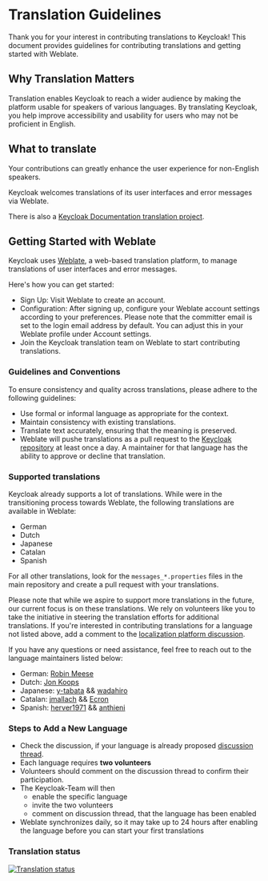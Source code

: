 # Translation Guidelines

Thank you for your interest in contributing translations to Keycloak! 
This document provides guidelines for contributing translations and getting started with Weblate.

## Why Translation Matters

Translation enables Keycloak to reach a wider audience by making the platform usable for speakers of various languages. By translating Keycloak, you help improve accessibility and usability for users who may not be proficient in English.

## What to translate

Your contributions can greatly enhance the user experience for non-English speakers.

Keycloak welcomes translations of its user interfaces and error messages via Weblate. 

There is also a [Keycloak Documentation translation project](https://github.com/openstandia/keycloak-documentation-i18n). 

## Getting Started with Weblate

Keycloak uses [Weblate](https://hosted.weblate.org/projects/keycloak/), a web-based translation platform, to manage translations of user interfaces and error messages.

Here's how you can get started:

- Sign Up: Visit Weblate to create an account.
- Configuration: After signing up, configure your Weblate account settings according to your preferences. Please note that the committer email is set to the login email address by default. You can adjust this in your Weblate profile under Account settings.
- Join the Keycloak translation team on Weblate to start contributing translations.

### Guidelines and Conventions

To ensure consistency and quality across translations, please adhere to the following guidelines:

- Use formal or informal language as appropriate for the context.
- Maintain consistency with existing translations.
- Translate text accurately, ensuring that the meaning is preserved.
- Weblate will pushe translations as a pull request to the [Keycloak repository](https://github.com/keycloak/keycloak) at least once a day. A maintainer for that language has the ability to approve or decline that translation.

### Supported translations

Keycloak already supports a lot of translations. 
While were in the transitioning process towards Weblate, the following translations are available in Weblate:

- German
- Dutch
- Japanese
- Catalan
- Spanish

For all other translations, look for the `messages_*.properties` files in the main repository and create a pull request with your translations. 

Please note that while we aspire to support more translations in the future, our current focus is on these translations. We rely on volunteers like you to take the initiative in steering the translation efforts for additional translations. If you're interested in contributing translations for a language not listed above, add a comment to the [localization platform discussion](https://github.com/keycloak/keycloak/discussions/9270).

If you have any questions or need assistance, feel free to reach out to the language maintainers listed below:

* German: [Robin Meese](https://github.com/robson90)
* Dutch: [Jon Koops](https://github.com/jonkoops)
* Japanese: [y-tabata](https://github.com/y-tabata) && [wadahiro](https://github.com/wadahiro)
* Catalan: [jmallach](https://github.com/jmallach) && [Ecron](https://github.com/Ecron)
* Spanish: [herver1971](https://github.com/herver1971) && [anthieni](https://github.com/anthieni)

### Steps to Add a New Language

- Check the discussion, if your language is already proposed [discussion thread](https://github.com/keycloak/keycloak/discussions/9270).
- Each language requires **two volunteers**
- Volunteers should comment on the discussion thread to confirm their participation.
- The Keycloak-Team will then
    - enable the specific language
    - invite the two volunteers
    - comment on discussion thread, that the language has been enabled
- Weblate synchronizes daily, so it may take up to 24 hours after enabling the language before you can start your first translations 

### Translation status
[![Translation status](https://hosted.weblate.org/widget/keycloak/multi-auto.svg)](https://hosted.weblate.org/engage/keycloak/)